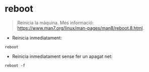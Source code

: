 # reboot

> Reinicia la màquina.
> Més informació: <https://www.man7.org/linux/man-pages/man8/reboot.8.html>.

- Reinicia inmediatament:

`reboot`

- Reinicia inmediatament sense fer un apagat net:

`reboot -f`
